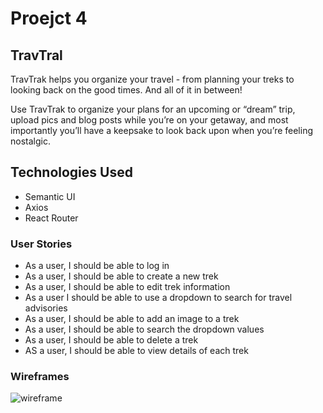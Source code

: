 # Proejct 4

## TravTral 

TravTrak helps you organize your travel - from planning your treks to looking back on the good times. And all of it in between! 

Use TravTrak to organize your plans for an upcoming or “dream” trip, upload pics and blog posts while you’re on your getaway, and most importantly you’ll have a keepsake to look back upon when you’re feeling nostalgic. 

## Technologies Used

* Semantic UI
* Axios
* React Router

### User Stories

* As a user, I should be able to log in
* As a user, I should be able to create a new trek
* As a user, I should be able to edit trek information
* As a user I should be able to use a dropdown to search for travel advisories 
* As a user, I should be able to add an image to a trek
* As a user, I should be able to search the dropdown values
* As a user, I should be able to delete a trek
* AS a user, I should be able to view details of each trek

### Wireframes

![wireframe](https://imgur.com/FVQlmS0)
